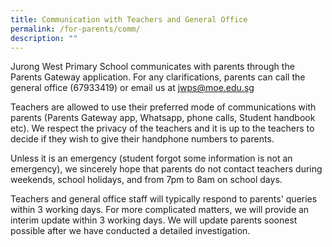 ```yaml
---
title: Communication with Teachers and General Office
permalink: /for-parents/comm/
description: ""
---
```

Jurong West Primary School communicates with parents through the Parents Gateway application. For any clarifications, parents can call the general office (67933419) or email us at <a href="mailto:jwsc2@ymca.edu.sg">jwps@moe.edu.sg</a>

Teachers are allowed to use their preferred mode of communications with parents (Parents Gateway app, Whatsapp, phone calls, Student handbook etc). We respect the privacy of the teachers and it is up to the teachers to decide if they wish to give their handphone numbers to parents.

Unless it is an emergency (student forgot some information is not an emergency), we sincerely hope that parents do not contact teachers during weekends, school holidays, and from 7pm to 8am on school days.

Teachers and general office staff will typically respond to parents' queries within 3 working days. For more complicated matters, we will provide an interim update within 3 working days. We will update parents soonest possible after we have conducted a detailed investigation.
